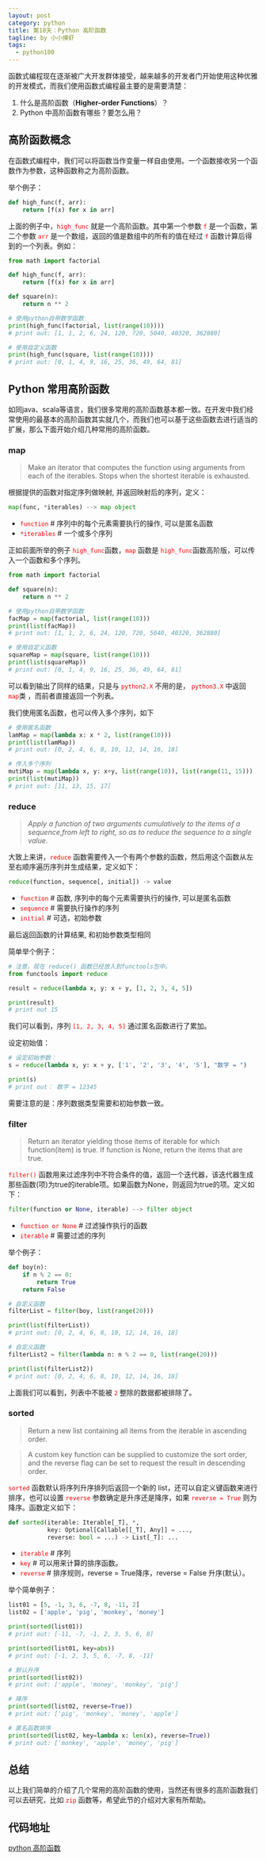 ```yaml
---
layout: post
category: python
title: 第18天：Python 高阶函数
tagline: by 小小摸虾
tags: 
  - python100
---
```


函数式编程现在逐渐被广大开发群体接受，越来越多的开发者门开始使用这种优雅的开发模式，而我们使用函数式编程最主要的是需要清楚：
1. 什么是高阶函数（**Higher-order Functions**）？
2. Python 中高阶函数有哪些？要怎么用？

<!--more-->

## 高阶函数概念

在函数式编程中，我们可以将函数当作变量一样自由使用。一个函数接收另一个函数作为参数，这种函数称之为高阶函数。

举个例子：

```python
def high_func(f, arr):
    return [f(x) for x in arr]
```

上面的例子中，<font color=#FF0000 >`high_func`</font> 就是一个高阶函数。其中第一个参数 <font color=#FF0000 >`f`</font> 是一个函数，第二个参数 <font color=#FF0000 >`arr`</font> 是一个数组，返回的值是数组中的所有的值在经过 <font color=#FF0000 >`f`</font> 函数计算后得到的一个列表。例如：

```python
from math import factorial

def high_func(f, arr):
    return [f(x) for x in arr]

def square(n):
    return n ** 2

# 使用python自带数学函数
print(high_func(factorial, list(range(10))))
# print out: [1, 1, 2, 6, 24, 120, 720, 5040, 40320, 362880]

# 使用自定义函数
print(high_func(square, list(range(10))))
# print out: [0, 1, 4, 9, 16, 25, 36, 49, 64, 81]
```

## Python 常用高阶函数

如同java、scala等语言，我们很多常用的高阶函数基本都一致。在开发中我们经常使用的最基本的高阶函数其实就几个，而我们也可以基于这些函数去进行适当的扩展，那么下面开始介绍几种常用的高阶函数。

### map

> Make an iterator that computes the function using arguments from each of the iterables.  Stops when the shortest iterable is exhausted.

根据提供的函数对指定序列做映射, 并返回映射后的序列，定义：

```python
map(func, *iterables) --> map object
```

- <font color=#FF0000 >`function`</font> # 序列中的每个元素需要执行的操作, 可以是匿名函数
- <font color=#FF0000 >`*iterables`</font> # 一个或多个序列

正如前面所举的例子 <font color=#FF0000 >`high_func`</font>函数，<font color=#FF0000 >`map`</font> 函数是 <font color=#FF0000 >`high_func`</font>函数高阶版，可以传入一个函数和多个序列。

```python
from math import factorial

def square(n):
    return n ** 2

# 使用python自带数学函数
facMap = map(factorial, list(range(10)))
print(list(facMap))
# print out: [1, 1, 2, 6, 24, 120, 720, 5040, 40320, 362880]

# 使用自定义函数
squareMap = map(square, list(range(10)))
print(list(squareMap))
# print out: [0, 1, 4, 9, 16, 25, 36, 49, 64, 81]
```

可以看到输出了同样的结果，只是与 <font color=#FF0000 >`python2.X`</font> 不用的是， <font color=#FF0000 >`python3.X`</font> 中返回 <font color=#FF0000 >`map`</font>类
，而前者直接返回一个列表。

我们使用匿名函数，也可以传入多个序列，如下

```python
# 使用匿名函数
lamMap = map(lambda x: x * 2, list(range(10)))
print(list(lamMap))
# print out: [0, 2, 4, 6, 8, 10, 12, 14, 16, 18]

# 传入多个序列
mutiMap = map(lambda x, y: x+y, list(range(10)), list(range(11, 15)))
print(list(mutiMap))
# print out: [11, 13, 15, 17]
```

### reduce

> *Apply a function of two arguments cumulatively to the items of a sequence,from left to right, so as to reduce the sequence to a single value*.

大致上来讲，<font color=#FF0000 >`reduce`</font> 函数需要传入一个有两个参数的函数，然后用这个函数从左至右顺序遍历序列并生成结果，定义如下：

```python
reduce(function, sequence[, initial]) -> value
```
- <font color=#FF0000 >`function`</font> # 函数, 序列中的每个元素需要执行的操作, 可以是匿名函数
- <font color=#FF0000 >`sequence`</font> # 需要执行操作的序列
- <font color=#FF0000 >`initial`</font> # 可选，初始参数

最后返回函数的计算结果, 和初始参数类型相同

简单举个例子：

```python
# 注意，现在 reduce() 函数已经放入到functools包中。
from functools import reduce

result = reduce(lambda x, y: x + y, [1, 2, 3, 4, 5])

print(result)
# print out 15
```

我们可以看到，序列 <font color=#FF0000 >`[1, 2, 3, 4, 5]`</font> 通过匿名函数进行了累加。
    
设定初始值：

```python
# 设定初始参数：
s = reduce(lambda x, y: x + y, ['1', '2', '3', '4', '5'], "数字 = ")

print(s)
# print out： 数字 = 12345
```

需要注意的是：序列数据类型需要和初始参数一致。

### filter

> Return an iterator yielding those items of iterable for which function(item) is true. If function is None, return the items that are true.

<font color=#FF0000 >`filter()`</font> 函数用来过滤序列中不符合条件的值，返回一个迭代器，该迭代器生成那些函数(项)为true的iterable项。如果函数为None，则返回为true的项。定义如下：

```python
filter(function or None, iterable) --> filter object
```

- <font color=#FF0000 >`function or None`</font> # 过滤操作执行的函数
- <font color=#FF0000 >`iterable`</font> # 需要过滤的序列

举个例子：

```python
def boy(n):
    if n % 2 == 0:
        return True
    return False

# 自定义函数
filterList = filter(boy, list(range(20)))

print(list(filterList))
# print out: [0, 2, 4, 6, 8, 10, 12, 14, 16, 18]

# 自定义函数
filterList2 = filter(lambda n: n % 2 == 0, list(range(20)))

print(list(filterList2))
# print out: [0, 2, 4, 6, 8, 10, 12, 14, 16, 18]
```

上面我们可以看到，列表中不能被 <font color=#FF0000 >`2`</font> 整除的数据都被排除了。


### sorted

> Return a new list containing all items from the iterable in ascending order.

> A custom key function can be supplied to customize the sort order, and the reverse flag can be set to request the result in descending order.

 <font color=#FF0000 >`sorted`</font> 函数默认将序列升序排列后返回一个新的 list，还可以自定义键函数来进行排序，也可以设置 <font color=#FF0000 >`reverse`</font> 参数确定是升序还是降序，如果 <font color=#FF0000 >`reverse = True`</font> 则为降序。函数定义如下：
 
```python
def sorted(iterable: Iterable[_T], *,
           key: Optional[Callable[[_T], Any]] = ...,
           reverse: bool = ...) -> List[_T]: ...
```

- <font color=#FF0000 >`iterable`</font> # 序列
- <font color=#FF0000 >`key`</font> # 可以用来计算的排序函数。
- <font color=#FF0000 >`reverse`</font> # 排序规则，reverse = True降序，reverse = False 升序(默认）。

举个简单例子：

```python
list01 = [5, -1, 3, 6, -7, 8, -11, 2]
list02 = ['apple', 'pig', 'monkey', 'money']

print(sorted(list01))
# print out: [-11, -7, -1, 2, 3, 5, 6, 8]

print(sorted(list01, key=abs))
# print out: [-1, 2, 3, 5, 6, -7, 8, -11]

# 默认升序
print(sorted(list02))
# print out: ['apple', 'money', 'monkey', 'pig']

# 降序
print(sorted(list02, reverse=True))
# print out: ['pig', 'monkey', 'money', 'apple']

# 匿名函数排序
print(sorted(list02, key=lambda x: len(x), reverse=True))
# print out: ['monkey', 'apple', 'money', 'pig']
```

## 总结
以上我们简单的介绍了几个常用的高阶函数的使用，当然还有很多的高阶函数我们可以去研究，比如 <font color=#FF0000 >`zip`</font> 函数等，希望此节的介绍对大家有所帮助。

## 代码地址
[python 高阶函数](https://github.com/JustDoPython/python-100-day/tree/master/day-005)
